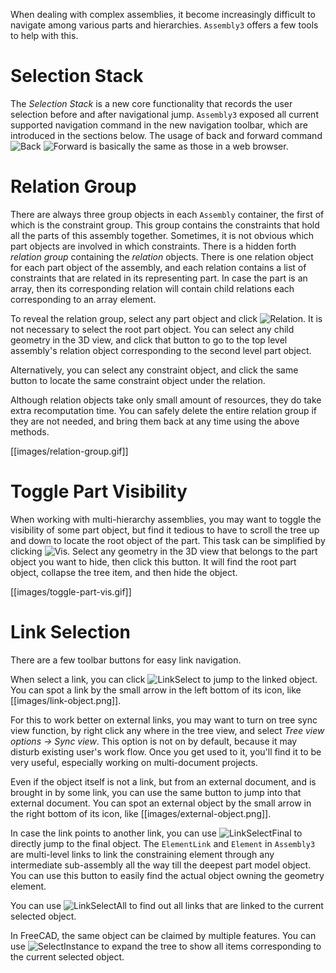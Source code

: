 When dealing with complex assemblies, it become increasingly difficult to navigate among various parts and hierarchies. `Assembly3` offers a few tools to help with this.

# Selection Stack

The _Selection Stack_ is a new core functionality that records the user selection before and after navigational jump. `Assembly3` exposed all current supported navigation command in the new navigation toolbar, which are introduced in the sections below. The usage of back and forward command ![Back](../../FreeCAD/raw/LinkStage3/src/Gui/Icons/sel-back.svg?sanitize=true) ![Forward](../../FreeCAD/raw/LinkStage3/src/Gui/Icons/sel-forward.svg?sanitize=true)  is basically the same as those in a web browser.

# Relation Group

There are always three group objects in each `Assembly` container, the first of which is the constraint group. This group contains the constraints that hold all the parts of this assembly together. Sometimes, it is not obvious which part objects are involved in which constraints. There is a hidden forth _relation group_ containing the _relation_ objects. There is one relation object for each part object of the assembly, and each relation contains a list of constraints that are related in its representing part. In case the part is an array, then its corresponding relation will contain child relations each corresponding to an array element.

To reveal the relation group, select any part object and click ![Relation](../raw/master/freecad/asm3/Gui/Resources/icons/Assembly_GotoRelation.svg?sanitize=true). It is not necessary to select the root part object. You can select any child geometry in the 3D view, and click that button to go to the top level assembly's relation object corresponding to the second level part object.

Alternatively, you can select any constraint object, and click the same button to locate the same constraint object under the relation.

Although relation objects take only small amount of resources, they do take extra recomputation time. You can safely delete the entire relation group if they are not needed, and bring them back at any time using the above methods.

[[images/relation-group.gif]]

# Toggle Part Visibility

When working with multi-hierarchy assemblies, you may want to toggle the visibility of some part object, but find it tedious to have to scroll the tree up and down to locate the root object of the part. This task can be simplified by clicking ![Vis](../raw/master/freecad/asm3/Gui/Resources/icons/Assembly_TogglePartVisibility.svg?sanitize=true). Select any geometry in the 3D view that belongs to the part object you want to hide, then click this button. It will find the root part object, collapse the tree item, and then hide the object.

[[images/toggle-part-vis.gif]]

# Link Selection

There are a few toolbar buttons for easy link navigation.

When select a link, you can click ![LinkSelect](../../FreeCAD/raw/LinkStage3/src/Gui/Icons/LinkSelect.svg?sanitize=true) to jump to the linked object. You can spot a link by the small arrow in the left bottom of its icon, like [[images/link-object.png]].

For this to work better on external links, you may want to turn on tree sync view function, by right click any where in the tree view, and select  _Tree view options -> Sync view_. This option is not on by default, because it may disturb existing user's work flow. Once you get used to it, you'll find it to be very useful, especially working on multi-document projects.

Even if the object itself is not a link, but from an external document, and is brought in by some link, you can use the same button to jump into that external document. You can spot an external object by the small arrow in the right bottom of its icon, like [[images/external-object.png]].

In case the link points to another link, you can use ![LinkSelectFinal](../../FreeCAD/raw/LinkStage3/src/Gui/Icons/LinkSelectFinal.svg?sanitize=true) to directly jump to the final object. The `ElementLink` and `Element` in `Assembly3` are multi-level links to link the constraining element through any intermediate sub-assembly all the way till the deepest part model object. You can use this button to easily find the actual object owning the geometry element.

You can use  ![LinkSelectAll](../../FreeCAD/raw/LinkStage3/src/Gui/Icons/LinkSelectAll.svg?sanitize=true) to find out all links that are linked to the current selected object.

In FreeCAD, the same object can be claimed by multiple features. You can use ![SelectInstance](../../FreeCAD/raw/LinkStage3/src/Gui/Icons/sel-instance.svg?sanitize=true) to expand the tree to show all items corresponding to the current selected object.
